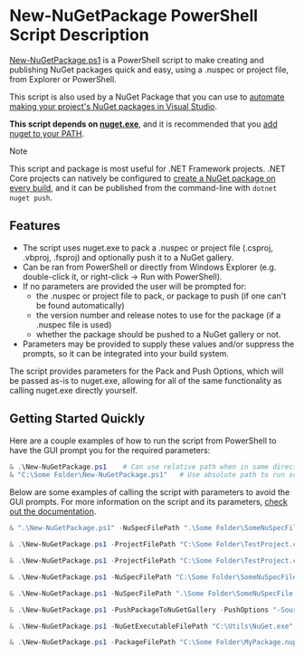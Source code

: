 # New-NuGetPackage PowerShell Script Description

[New-NuGetPackage.ps1][New-NuGetPackageFileUrl] is a PowerShell script to make creating and publishing NuGet packages quick and easy, using a .nuspec or project file, from Explorer or PowerShell.

This script is also used by a NuGet Package that you can use to [automate making your project's NuGet packages in Visual Studio](docs/NuGetPackageToCreateANuGetPackageFromYourProjectAfterEveryBuild.md).

__This script depends on [nuget.exe][NuGetExeReleasesUrl]__, and it is recommended that you [add nuget to your PATH](docs/AddNuGetExeToYourPath.md).

> [!NOTE]
> This script and package is most useful for .NET Framework projects.
> .NET Core projects can natively be configured to [create a NuGet package on every build](https://learn.microsoft.com/en-us/nuget/create-packages/creating-a-package-dotnet-cli#automatically-generate-package-on-build), and it can be published from the command-line with `dotnet nuget push`.

## Features

* The script uses nuget.exe to pack a .nuspec or project file (.csproj, .vbproj, .fsproj) and optionally push it to a NuGet gallery.
* Can be ran from PowerShell or directly from Windows Explorer (e.g. double-click it, or right-click -> Run with PowerShell).
* If no parameters are provided the user will be prompted for:
  * the .nuspec or project file to pack, or package to push (if one can't be found automatically)
  * the version number and release notes to use for the package (if a .nuspec file is used)
  * whether the package should be pushed to a NuGet gallery or not.
* Parameters may be provided to supply these values and/or suppress the prompts, so it can be integrated into your build system.

The script provides parameters for the Pack and Push Options, which will be passed as-is to nuget.exe, allowing for all of the same functionality as calling nuget.exe directly yourself.

## Getting Started Quickly

Here are a couple examples of how to run the script from PowerShell to have the GUI prompt you for the required parameters:

```PowerShell
& .\New-NuGetPackage.ps1    # Can use relative path when in same directory as the script.
& "C:\Some Folder\New-NuGetPackage.ps1"   # Use absolute path to run script from anywhere.
```

Below are some examples of calling the script with parameters to avoid the GUI prompts. For more information on the script and its parameters, [check out the documentation](docs/HowToUseTheNewNuGetPackagePowerShellScript.md).

```PowerShell
& ".\New-NuGetPackage.ps1" -NuSpecFilePath ".\Some Folder\SomeNuSpecFile.nuspec"
```

```PowerShell
& .\New-NuGetPackage.ps1 -ProjectFilePath "C:\Some Folder\TestProject.csproj" -VersionNumber "1.1" -ReleaseNotes "Version 1.1 contains many bug fixes."
```

```PowerShell
& .\New-NuGetPackage.ps1 -ProjectFilePath "C:\Some Folder\TestProject.csproj" -PackOptions "-Build -OutputDirectory ""C:\Output""" -UsePowerShellPrompts
```

```PowerShell
& .\New-NuGetPackage.ps1 -NuSpecFilePath "C:\Some Folder\SomeNuSpecFile.nuspec" -NoPrompt
```

```PowerShell
& .\New-NuGetPackage.ps1 -NuSpecFilePath ".\Some Folder\SomeNuSpecFile.nuspec" -VersionNumber "9.9.9.9" -DoNotUpdateNuSpecFile
```

```PowerShell
& .\New-NuGetPackage.ps1 -PushPackageToNuGetGallery -PushOptions "-Source ""http://my.server.com/MyNuGetGallery"" -ApiKey ""EAE1E980-5ECB-4453-9623-F0A0250E3A57"""
```

```PowerShell
& .\New-NuGetPackage.ps1 -NuGetExecutableFilePath "C:\Utils\NuGet.exe"
```

```PowerShell
& .\New-NuGetPackage.ps1 -PackageFilePath "C:\Some Folder\MyPackage.nupkg"
```

<!-- Links -->
[NuGetExeReleasesUrl]: https://github.com/NuGet/Home/releases
[New-NuGetPackageFileUrl]: https://github.com/deadlydog/New-NuGetPackage/blob/master/src/New-NuGetPackage.ps1
